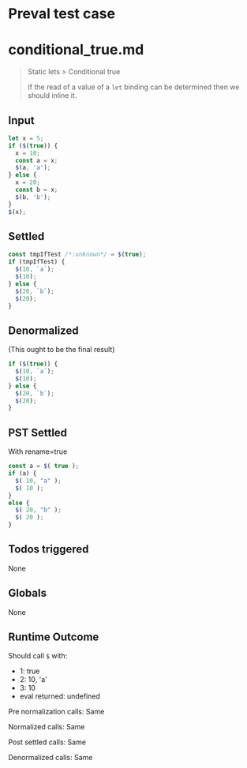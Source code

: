 # Preval test case

# conditional_true.md

> Static lets > Conditional true
>
> If the read of a value of a `let` binding can be determined then we should inline it.

## Input

`````js filename=intro
let x = 5;
if ($(true)) {
  x = 10;
  const a = x;
  $(a, 'a');
} else {
  x = 20;
  const b = x;
  $(b, 'b');
}
$(x);
`````


## Settled


`````js filename=intro
const tmpIfTest /*:unknown*/ = $(true);
if (tmpIfTest) {
  $(10, `a`);
  $(10);
} else {
  $(20, `b`);
  $(20);
}
`````


## Denormalized
(This ought to be the final result)

`````js filename=intro
if ($(true)) {
  $(10, `a`);
  $(10);
} else {
  $(20, `b`);
  $(20);
}
`````


## PST Settled
With rename=true

`````js filename=intro
const a = $( true );
if (a) {
  $( 10, "a" );
  $( 10 );
}
else {
  $( 20, "b" );
  $( 20 );
}
`````


## Todos triggered


None


## Globals


None


## Runtime Outcome


Should call `$` with:
 - 1: true
 - 2: 10, 'a'
 - 3: 10
 - eval returned: undefined

Pre normalization calls: Same

Normalized calls: Same

Post settled calls: Same

Denormalized calls: Same
